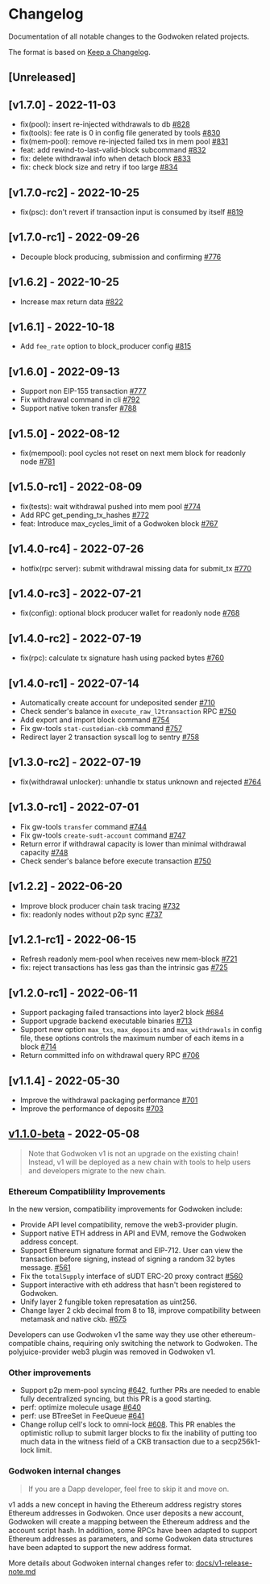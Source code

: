 # Changelog
Documentation of all notable changes to the Godwoken related projects.

The format is based on [Keep a Changelog](https://keepachangelog.com).

## [Unreleased]

## [v1.7.0] - 2022-11-03

- fix(pool): insert re-injected withdrawals to db [#828](https://github.com/godwokenrises/godwoken/pull/828)
- fix(tools): fee rate is 0 in config file generated by tools [#830](https://github.com/godwokenrises/godwoken/pull/830)
- fix(mem-pool): remove re-injected failed txs in mem pool [#831](https://github.com/godwokenrises/godwoken/pull/831)
- feat: add rewind-to-last-valid-block subcommand [#832](https://github.com/godwokenrises/godwoken/pull/832)
- fix: delete withdrawal info when detach block [#833](https://github.com/godwokenrises/godwoken/pull/833)
- fix: check block size and retry if too large [#834](https://github.com/godwokenrises/godwoken/pull/834)

## [v1.7.0-rc2] - 2022-10-25

- fix(psc): don't revert if transaction input is consumed by itself [#819](https://github.com/nervosnetwork/godwoken/pull/819)

## [v1.7.0-rc1] - 2022-09-26

- Decouple block producing, submission and confirming [#776](https://github.com/nervosnetwork/godwoken/pull/776)

## [v1.6.2] - 2022-10-25

- Increase max return data [#822](https://github.com/godwokenrises/godwoken/pull/822)

## [v1.6.1] - 2022-10-18

- Add `fee_rate` option to block_producer config [#815](https://github.com/godwokenrises/godwoken/pull/815)

## [v1.6.0] - 2022-09-13


- Support non EIP-155 transaction [#777](https://github.com/nervosnetwork/godwoken/pull/777)
- Fix withdrawal command in cli [#792](https://github.com/nervosnetwork/godwoken/pull/792)
- Support native token transfer [#788](https://github.com/nervosnetwork/godwoken/pull/788)

## [v1.5.0] - 2022-08-12

- fix(mempool): pool cycles not reset on next mem block for readonly node [#781](https://github.com/nervosnetwork/godwoken/pull/781)

## [v1.5.0-rc1] - 2022-08-09

- fix(tests): wait withdrawal pushed into mem pool [#774](https://github.com/nervosnetwork/godwoken/pull/774)
- Add RPC get_pending_tx_hashes [#772](https://github.com/nervosnetwork/godwoken/pull/772)
- feat: Introduce max_cycles_limit of a Godwoken block [#767](https://github.com/nervosnetwork/godwoken/pull/767)

## [v1.4.0-rc4] - 2022-07-26

- hotfix(rpc server): submit withdrawal missing data for submit_tx [#770](https://github.com/nervosnetwork/godwoken/pull/770)

## [v1.4.0-rc3] - 2022-07-21

- fix(config): optional block producer wallet for readonly node [#768](https://github.com/nervosnetwork/godwoken/pull/768)

## [v1.4.0-rc2] - 2022-07-19

- fix(rpc): calculate tx signature hash using packed bytes [#760](https://github.com/nervosnetwork/godwoken/pull/760)

## [v1.4.0-rc1] - 2022-07-14

- Automatically create account for undeposited sender [#710](https://github.com/nervosnetwork/godwoken/pull/710)
- Check sender's balance in `execute_raw_l2transaction` RPC [#750](https://github.com/nervosnetwork/godwoken/pull/750)
- Add export and import block command [#754](https://github.com/nervosnetwork/godwoken/pull/754)
- Fix gw-tools `stat-custodian-ckb` command [#757](https://github.com/nervosnetwork/godwoken/pull/757)
- Redirect layer 2 transaction syscall log to sentry [#758](https://github.com/nervosnetwork/godwoken/pull/758)

## [v1.3.0-rc2] - 2022-07-19

- fix(withdrawal unlocker): unhandle tx status unknown and rejected [#764](https://github.com/nervosnetwork/godwoken/pull/764)

## [v1.3.0-rc1] - 2022-07-01

- Fix gw-tools `transfer` command [#744](https://github.com/nervosnetwork/godwoken/pull/744)
- Fix gw-tools `create-sudt-account` command [#747](https://github.com/nervosnetwork/godwoken/pull/747)
- Return error if withdrawal capacity is lower than minimal withdrawal capacity [#748](https://github.com/nervosnetwork/godwoken/pull/748)
- Check sender's balance before execute transaction [#750](https://github.com/nervosnetwork/godwoken/pull/750)

## [v1.2.2] - 2022-06-20
- Improve block producer chain task tracing [#732](https://github.com/nervosnetwork/godwoken/pull/732)
- fix: readonly nodes without p2p sync [#737](https://github.com/nervosnetwork/godwoken/pull/737)

## [v1.2.1-rc1] - 2022-06-15
- Refresh readonly mem-pool when receives new mem-block [#721](https://github.com/nervosnetwork/godwoken/pull/721)
- fix: reject transactions has less gas than the intrinsic gas [#725](https://github.com/nervosnetwork/godwoken/pull/725)

## [v1.2.0-rc1] - 2022-06-11

- Support packaging failed transactions into layer2 block [#684](https://github.com/nervosnetwork/godwoken/pull/684)
- Support upgrade backend executable binaries [#713](https://github.com/nervosnetwork/godwoken/pull/713)
- Support new option `max_txs`, `max_deposits` and `max_withdrawals` in config file, these options controls the maximum number of each items in a block [#714](https://github.com/nervosnetwork/godwoken/pull/714)
- Return committed info on withdrawal query RPC [#706](https://github.com/nervosnetwork/godwoken/pull/706)

## [v1.1.4] - 2022-05-30
- Improve the withdrawal packaging performance [#701](https://github.com/nervosnetwork/godwoken/pull/701)
- Improve the performance of deposits [#703](https://github.com/nervosnetwork/godwoken/pull/703)

## [v1.1.0-beta](https://github.com/nervosnetwork/godwoken-docker-prebuilds/pkgs/container/godwoken-prebuilds/21567994?tag=v1.1.0-beta) - 2022-05-08

> Note that Godwoken v1 is not an upgrade on the existing chain! Instead, v1 will be deployed as a new chain with tools to help users and developers migrate to the new chain.

### Ethereum Compatiblility Improvements

In the new version, compatibility improvements for Godwoken include:

- Provide API level 
compatibility, remove the web3-provider plugin.
- Support native ETH address in API and EVM, remove the Godwoken address concept.
- Support Ethereum signature format and EIP-712. User can view the transaction before signing, instead of signing a random 32 bytes message. [#561](https://github.com/nervosnetwork/godwoken/pull/561)
- Fix the `totalSupply` interface of sUDT ERC-20 proxy contract [#560](https://github.com/nervosnetwork/godwoken/pull/560)
- Support interactive with eth address that hasn't been registered to Godwoken.
- Unify layer 2 fungible token represatation as uint256.
- Change layer 2 ckb decimal from 8 to 18, improve compatibility between metamask and native ckb. [#675](https://github.com/nervosnetwork/godwoken/pull/675)

Developers can use Godwoken v1 the same way they use other ethereum-compatible chains, requiring only switching the network to Godwoken. The polyjuice-provider web3 plugin was removed in Godwoken v1.

### Other improvements

- Support p2p mem-pool syncing [#642](https://github.com/nervosnetwork/godwoken/pull/642), further PRs are needed to enable fully decentralized syncing, but this PR is a good starting.
- perf: optimize molecule usage [#640](https://github.com/nervosnetwork/godwoken/pull/640)
- perf: use BTreeSet in FeeQueue [#641](https://github.com/nervosnetwork/godwoken/pull/641)
- Change rollup cell's lock to omni-lock [#608](https://github.com/nervosnetwork/godwoken/pull/608). This PR enables the optimistic rollup to submit larger blocks to fix the inability of putting too much data in the witness field of a CKB transaction due to a secp256k1-lock limit.

### Godwoken internal changes

> If you are a Dapp developer, feel free to skip it and move on.

v1 adds a new concept in having the Ethereum address registry stores Ethereum addresses in Godwoken. Once user deposits a new account, Godwoken will create a mapping between the Ethereum address and the account script hash. In addition, some RPCs have been adapted to support Ethereum addresses as parameters, and some Godwoken data structures have been adapted to support the new address format.

More details about Godwoken internal changes refer to: [docs/v1-release-note.md](https://github.com/nervosnetwork/godwoken/blob/develop/docs/v1-release-note.md)
